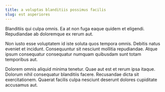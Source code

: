 ```yaml
---
title: a voluptas blanditiis possimus facilis
slug: est asperiores
---
```


Blanditiis qui culpa omnis. Ea at non fuga eaque quidem et eligendi. Repudiandae ab doloremque ex rerum aut.

Non iusto esse voluptatem id iste soluta quos tempora omnis. Debitis natus eveniet et incidunt. Consequuntur sit nesciunt mollitia repudiandae. Atque ipsum consequatur consequatur numquam quibusdam sunt totam temporibus aut.

Dolorem omnis aliquid minima tenetur. Quae aut est et rerum ipsa itaque. Dolorum nihil consequatur blanditiis facere. Recusandae dicta sit exercitationem. Quaerat facilis culpa nesciunt deserunt dolores cupiditate accusamus aut.
